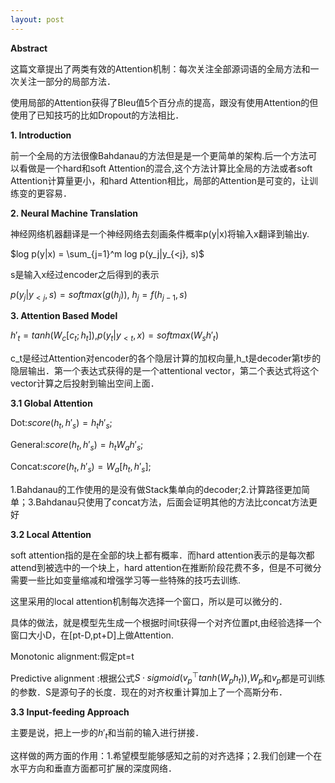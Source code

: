 ```yaml
---
layout: post
---
```


**Abstract**

这篇文章提出了两类有效的Attention机制：每次关注全部源词语的全局方法和一次关注一部分的局部方法．

使用局部的Attention获得了Bleu值5个百分点的提高，跟没有使用Attention的但使用了已知技巧的比如Dropout的方法相比．

**1. Introduction**

前一个全局的方法很像Bahdanau的方法但是是一个更简单的架构.后一个方法可以看做是一个hard和soft Attention的混合,这个方法计算比全局的方法或者soft Attention计算量更小，和hard Attention相比，局部的Attention是可变的，让训练变的更容易．

**2. Neural Machine Translation**


神经网络机器翻译是一个神经网络去刻画条件概率p(y|x)将输入x翻译到输出y.

$log p(y|x) = \sum_{j=1}^m log p(y_j|y_{<j}, s)$

s是输入x经过encoder之后得到的表示

$p(y_j|y_{<j}, s) = softmax(g(h_j))$,
$h_j=f(h_{j-1},s)$

**3. Attention Based Model**

$h'_t = tanh(W_c[c_t; h_t])$,$p(y_t|y_{<t}, x) = softmax(W_sh'_t)$ 

c_t是经过Attention对encoder的各个隐层计算的加权向量,h_t是decoder第t步的隐层输出．第一个表达式获得的是一个attentional vector，第二个表达式将这个vector计算之后投射到输出空间上面．

**3.1 Global Attention**

Dot:$score(h_t,h'_s)=h_th'_s$;

General:$score(h_t,h'_s)=h_t W_a h'_s$;

Concat:$score(h_t,h'_s)=W_a[h_t,h'_s]$;

1.Bahdanau的工作使用的是没有做Stack集单向的decoder;2.计算路径更加简单；3.Bahdanau只使用了concat方法，后面会证明其他的方法比concat方法更好

**3.2 Local Attention**

soft attention指的是在全部的块上都有概率．而hard attention表示的是每次都attend到被选中的一个块上，hard attention在推断阶段花费不多，但是不可微分需要一些比如变量缩减和增强学习等一些特殊的技巧去训练.

这里采用的local attention机制每次选择一个窗口，所以是可以微分的．

具体的做法，就是模型先生成一个根据时间t获得一个对齐位置pt,由经验选择一个窗口大小D，在[pt-D,pt+D]上做Attention.

Monotonic alignment:假定pt=t

Predictive alignment :根据公式$S · sigmoid(v^⊤_p tanh(W_p h_t))$,$W_p$和$v_p$都是可训练的参数．S是源句子的长度．现在的对齐权重计算加上了一个高斯分布．

**3.3 Input-feeding Approach**

主要是说，把上一步的$h'_t$和当前的输入进行拼接．

这样做的两方面的作用：1.希望模型能够感知之前的对齐选择；2.我们创建一个在水平方向和垂直方面都可扩展的深度网络．